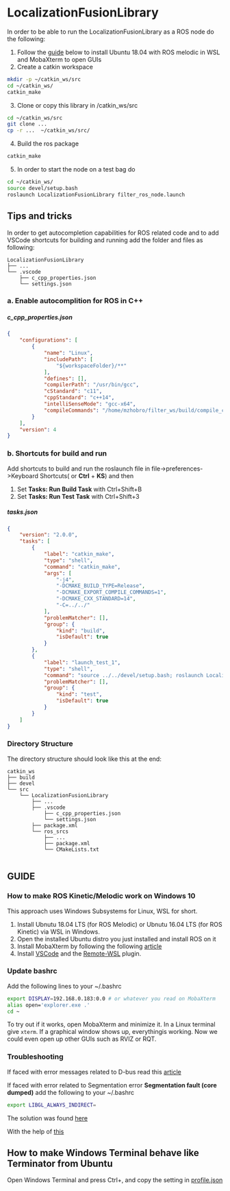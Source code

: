# LocalizationFusionLibrary
In order to be able to run the LocalizationFusionLibrary as a ROS node do the following:

1. Follow the [guide](#guide) below to install Ubuntu 18.04 with ROS melodic in WSL and MobaXterm to open GUIs
2. Create a catkin workspace
```bash
mkdir -p ~/catkin_ws/src
cd ~/catkin_ws/
catkin_make
``` 
3. Clone or copy this library in /catkin_ws/src
```bash
cd ~/catkin_ws/src
git clone ... 
cp -r ...  ~/catkin_ws/src/
``` 
4. Build the ros package
```bash
catkin_make
```
5. In order to start the node on a test bag do
```bash
cd ~/catkin_ws/
source devel/setup.bash
roslaunch LocalizationFusionLibrary filter_ros_node.launch 
```
## Tips and tricks
In order to get autocompletion capabilities for ROS related code and to add VSCode shortcuts for building and running add the folder and files as following:
```
LocalizationFusionLibrary
├── ...
└── .vscode
    ├── c_cpp_properties.json
    └── settings.json
```
### a. Enable autocomplition for ROS in C++
##### c_cpp_properties.json
```json
{
    "configurations": [
        {
            "name": "Linux",
            "includePath": [
                "${workspaceFolder}/**"
            ],
            "defines": [],
            "compilerPath": "/usr/bin/gcc",
            "cStandard": "c11",
            "cppStandard": "c++14",
            "intelliSenseMode": "gcc-x64",
            "compileCommands": "/home/mzhobro/filter_ws/build/compile_commands.json"
        }
    ],
    "version": 4
}
```

### b. Shortcuts for build and run
Add shortcuts to build and run the roslaunch file in file->preferences->Keyboard Shortcuts( or **Ctrl** + **KS**) and then 
1. Set **Tasks: Run Build Task** with Ctrl+Shift+B
2. Set **Tasks: Run Test Task** with Ctrl+Shift+3

##### tasks.json
```json
{
    "version": "2.0.0",
    "tasks": [
        {
            "label": "catkin_make",
            "type": "shell",
            "command": "catkin_make",
            "args": [
                "-j4",
                "-DCMAKE_BUILD_TYPE=Release",
                "-DCMAKE_EXPORT_COMPILE_COMMANDS=1",
                "-DCMAKE_CXX_STANDARD=14",
                "-C=../../"
            ],
            "problemMatcher": [],
            "group": {
                "kind": "build",
                "isDefault": true
            }
        },
        {
            "label": "launch_test_1",
            "type": "shell",
            "command": "source ../../devel/setup.bash; roslaunch LocalizationFusionLibrary filter_ros_node.launch",
            "problemMatcher": [],
            "group": {
                "kind": "test",
                "isDefault": true
            }
        }
    ]
}
```
### Directory Structure
The directory structure should look like this at the end:
```
catkin_ws
├── build
├── devel
└── src
    └── LocalizationFusionLibrary
        ├── ...
        ├── .vscode
            ├── c_cpp_properties.json
            └── settings.json
        ├── package.xml
        └── ros_srcs
            ├── ...
            ├── package.xml
            └── CMakeLists.txt
   
```
## GUIDE
### How to make ROS Kinetic/Melodic work on Windows 10

This approach uses Windows Subsystems for Linux, WSL for short.

1. Install Ubnutu 18.04 LTS (for ROS Melodic) or Ubnutu 16.04 LTS (for ROS Kinetic) via WSL in Windows. 
2. Open the installed Ubuntu distro you just installed and install ROS on it
3. Install MobaXterm by following the following [article](https://medium.com/@lixis630/extra-setup-on-wsl-for-ros-7c539463370a)
4. Install [VSCode](https://code.visualstudio.com/download) and the [Remote-WSL](https://marketplace.visualstudio.com/items?itemName=ms-vscode-remote.remote-wsl) plugin.

### Update bashrc
Add the following lines to your ~/.bashrc

```bash
export DISPLAY=192.168.0.183:0.0 # or whatever you read on MobaXterm
alias open='explorer.exe .'
cd ~ 
```
To try out if it works, open MobaXterm and minimize it. In a Linux terminal give ```xterm```. If a graphical window shows up, everythingis working. Now we could even open up other GUIs such as RVIZ or RQT.

### Troubleshooting
If faced with error messages related to D-bus read this [article](https://x410.dev/cookbook/wsl/setting-up-wsl-for-linux-gui-apps/)

If faced with error related to Segmentation error **Segmentation fault (core dumped)** 
add the following to your ~/.bashrc 
```bash
export LIBGL_ALWAYS_INDIRECT=
```
The solution was found [here](https://github.com/ros-visualization/rviz/issues/1438)

With the help of [this](https://www.digitalocean.com/community/tutorials/how-to-read-and-set-environmental-and-shell-variables-on-a-linux-vps)
 
## How to make Windows Terminal behave like Terminator from Ubuntu
Open Windows Terminal and press Ctrl+, and copy the setting in [profile.json]([/profile.json](https://gitlab.iavgroup.local/-/snippets/177))

